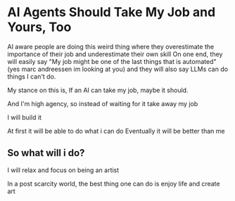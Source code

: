 # AI Agents Should Take My Job and Yours, Too
 
AI aware people are doing this weird thing where they overestimate the importance of their job and underestimate their own skill
On one end, they will easily say "My job might be one of the last things that is automated" (yes marc andreessen im looking at you)
and they will also say LLMs can do things I can't do. 

My stance on this is, If an AI can take my job, maybe it should.

And I'm high agency, so instead of waiting for it take away my job

I will build it

At first it will be able to do what i can do
Eventually it will be better than me

## So what will i do?

I will relax and focus on being an artist

In a post scarcity world, the best thing one can do is enjoy life and create art




